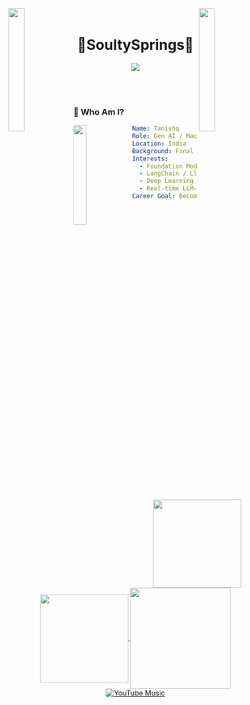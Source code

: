 <img align="left" src="https://raw.githubusercontent.com/SoultySprings/PyProjects/master/Others/ezgif-56350aa4be65bd-ezgif.com-optimize.gif" width="25%" style="display:inline;"> <img align="right" src="https://raw.githubusercontent.com/SoultySprings/PyProjects/master/Others/ezgif-56350aa4be65bd-ezgif.com-optimize%20(1).gif" width="25%">
<br>
<p align="center">
    <h1 align="center">🌟SoultySprings🌟</h1>
</p>


<p align="center">
    <img src="https://readme-typing-svg.herokuapp.com/?lines=Gen+AI+%7C+Data+Science+%7C+Full+Stack;Machine+Learning+%7C+LLMs+%7C+NLP;Prompt+Engineering+%7C+Python&font=Courier+Prime&color=fea72a&width=420&height=50&pause=10">
</p>
<br>
<!--
<p align="center">
  <img src="https://raw.githubusercontent.com/SoultySprings/PyProjects/master/Others/1_9zDKq-ibz14DUItLjldw0g.gif" width="75%" style="display:inline;">
  <img src="https://readme-typing-svg.herokuapp.com?font=Courier+Prime&size=22&pause=10&color=fea72a&vCenter=true&multiline=true&width=700&height=80&lines=Gen+AI+Engineer+%7C+Machine+Learning+%7C+Data+Science;LLMs+%7C+LangChain+%7C+NLP+%7C+Prompt+Engineering+%7C+Python">
</p>
-->
<br>

### 👋 Who Am I?

<img align="left" src="https://raw.githubusercontent.com/SoultySprings/PyProjects/master/Others/ezgif.com-effects.gif" width="22.5%" style="display:inline;"> 


```yaml
Name: Tanishq 
Role: Gen AI / Machine Learning / Data Science Enthusiast
Location: India
Background: Final Year B.Tech in Electronics & Communication Engineering
Interests:
  - Foundation Models & Retrieval-Augmented Generation (RAG)
  - LangChain / LlamaIndex AI Agents
  - Deep Learning & Transformers
  - Real-time LLM-driven automation
Career Goal: Become a GenAI/ML Engineer working at the intersection of AI + Systems
```

<br>

<p align="center"> 
<a href="https://github-readme-stats.vercel.app/api?username=soultysprings&show_icons=true&theme=great-gatsby">
  <img height=175 align="center" src="https://github-readme-stats.vercel.app/api?username=soultysprings&show_icons=true&rank_icon=github&theme=great-gatsby" />
</a>
<a href="https://github-readme-stats.vercel.app/api/top-langs/?username=soultysprings&show_icons=true&theme=great-gatsby&layout=compact">
  <img height=175 align="center" src="https://github-readme-stats.vercel.app/api/top-langs/?username=soultysprings&show_icons=true&theme=great-gatsby&layout=compact&langs_count=8&card_width=320" />
</a>
<a href="https://github-readme-stats.vercel.app/api/wakatime?username=ramendls&show_icons=true&theme=great-gatsby&layout=compact">
  <img height=200 align="center" src="https://github-readme-stats.vercel.app/api/wakatime?username=ramendls&show_icons=true&theme=great-gatsby&layout=compact&langs_count=8&card_width=320" />
</a>

<br>

  <a href="https://music.youtube.com/playlist?list=PL-8bIuKq-hJ5REYALA654U1wm0EMTJO2d&si=0DhcTr76telRpzeq" target="_blank">
  <img src="https://img.shields.io/badge/Listen%20on-YouTube%20Music-red?style=for-the-badge&logo=youtube" alt="YouTube Music">
</a>

</p>



<!--
<p align="center"> <a href="mailto:gamerexprt@gmail.com"><img src="https://img.shields.io/badge/-Email-c14438?style=flat&logo=gmail&logoColor=white"/></a> <a href="https://github.com/SoultySprings"><img src="https://img.shields.io/badge/-GitHub-black?style=flat&logo=github"/></a> </p>
-->

